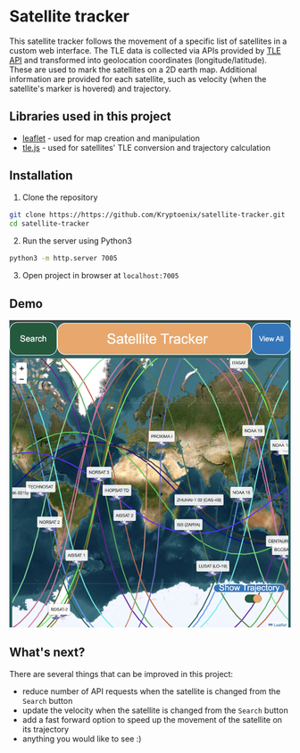 # Satellite tracker

This satellite tracker follows the movement of a specific list of satellites in a custom web interface. The TLE data is collected via APIs provided by [TLE API](https://tle.ivanstanojevic.me/) and transformed into geolocation coordinates (longitude/latitude). These are used to mark the satellites on a 2D earth map. Additional information are provided for each satellite, such as velocity (when the satellite's marker is hovered) and trajectory.

## Libraries used in this project

- [leaflet](https://github.com/Leaflet/Leaflet)         - used for map creation and manipulation
- [tle.js](https://github.com/davidcalhoun/tle.js)        - used for satellites' TLE conversion and trajectory calculation

## Installation

1. Clone the repository
```bash
git clone https://https://github.com/Kryptoenix/satellite-tracker.git
cd satellite-tracker
```
2. Run the server using Python3
```bash
python3 -m http.server 7005
```
3. Open project in browser at `localhost:7005`

## Demo 

![](./demo.png)

## What's next?

There are several things that can be improved in this project:
- reduce number of API requests when the satellite is changed from the `Search` button
- update the velocity when the satellite is changed from the `Search` button
- add a fast forward option to speed up the movement of the satellite on its trajectory
- anything you would like to see :) 
